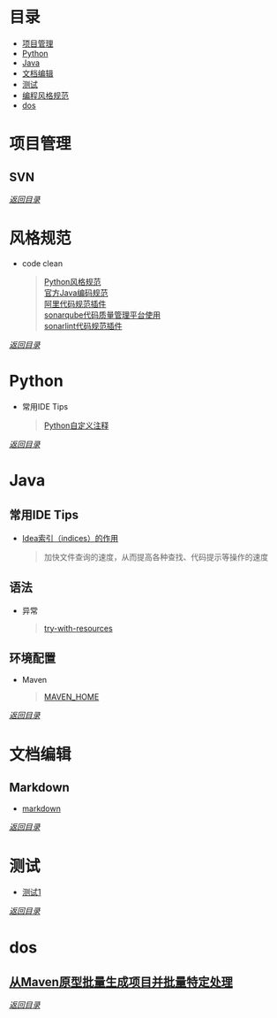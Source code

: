 # <span id="jump0">目录<span>
* [项目管理](#jump1)
* [Python](#jump2)
* [Java](#jump3)
* [文档编辑](#jump4)
* [测试](#jump5)
* [编程风格规范](#jump6)
* [dos](#jump7)


# <span id="jump1">项目管理<span>
## SVN
    
[*返回目录*](#jump0)


# <span id="jump6">风格规范<span>
* code clean
    > [Python风格规范](https://zh-google-styleguide.readthedocs.io/en/latest/google-python-styleguide/python_style_rules/#indentation)<br>
    > [官方Java编码规范](https://github.com/mylu314/blog/blob/main/timeline/2021/April/8.md)<br>
    > [阿里代码规范插件](https://github.com/mylu314/blog/blob/main/timeline/2021/April/8.md)<br>
    > [sonarqube代码质量管理平台使用](https://github.com/mylu314/blog/blob/main/timeline/2021/April/8.md)<br>
    > [sonarlint代码规范插件](https://github.com/mylu314/blog/blob/main/timeline/2021/April/8.md)<br>
    > 

[*返回目录*](#jump0)


# <span id="jump2">Python<span>
* 常用IDE Tips 
    > [Python自定义注释](https://blog.csdn.net/baidu_33256174/article/details/101315430)<br>
    > 

[*返回目录*](#jump0)


# <span id="jump3">Java<span>
## 常用IDE Tips
* [Idea索引（indices）的作用](https://github.com/mylu314/blog/blob/main/timeline/2021/April/9.md)
    > 加快文件查询的速度，从而提高各种查找、代码提示等操作的速度
    > 

## 语法
* 异常
    > [try-with-resources](https://github.com/mylu314/blog/blob/main/timeline/2021/April/9.md)
    > 

## 环境配置
* Maven
    > [MAVEN_HOME](https://github.com/mylu314/blog/blob/main/timeline/2021/April/9.md)
    > 

[*返回目录*](#jump0)


# <span id="jump4">文档编辑<span>
## Markdown
* [markdown](https://github.com/mylu314/blog/blob/main/timeline/2021/April/7.md)

[*返回目录*](#jump0)
    

# <span id="jump5">测试<span>
* [测试1](https://github.com/mylu314/blog/blob/main/timeline/2021/April/7.md)

[*返回目录*](#jump0)


# <span id="jump7">dos<span>
## [从Maven原型批量生成项目并批量特定处理](https://github.com/mylu314/blog/blob/main/timeline/2021/April/12.md)
    
[*返回目录*](#jump0)
